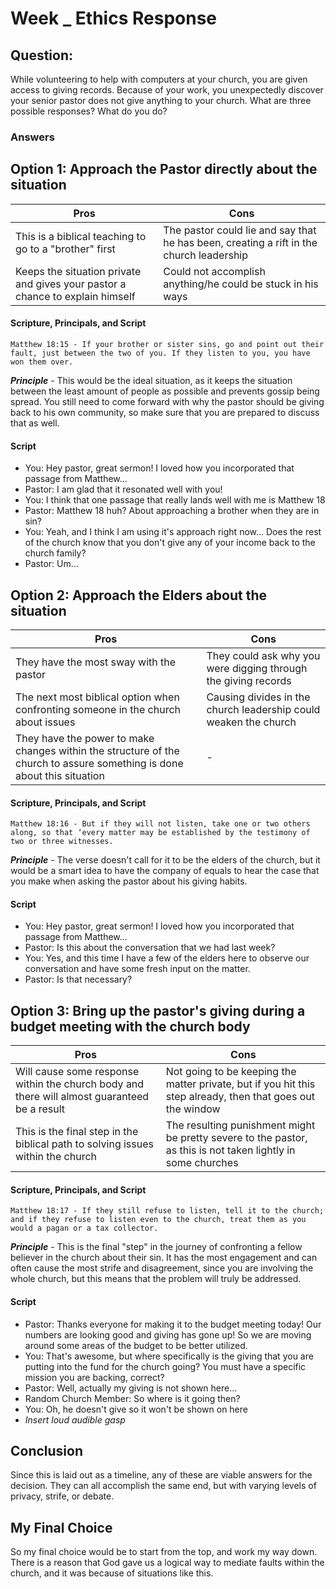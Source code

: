 # Week _ Ethics Response
## Question:
While volunteering to help with computers at your church, you are given access to giving records. Because of your work, you unexpectedly discover your senior pastor does not give anything to your church. What are three possible responses? What do you do?

### Answers
## Option 1: Approach the Pastor directly about the situation
| Pros | Cons |
|-|-|
| This is a biblical teaching to go to a "brother" first | The pastor could lie and say that he has been, creating a rift in the church leadership |
| Keeps the situation private and gives your pastor a chance to explain himself | Could not accomplish anything/he could be stuck in his ways |

#### Scripture, Principals, and Script
    Matthew 18:15 - If your brother or sister sins, go and point out their fault, just between the two of you. If they listen to you, you have won them over.

__*Principle*__ - This would be the ideal situation, as it keeps the situation between the least amount of people as possible and prevents gossip being spread. You still need to come forward with why the pastor should be giving back to his own community, so make sure that you are prepared to discuss that as well. 

#### Script
- You: Hey pastor, great sermon! I loved how you incorporated that passage from Matthew...
- Pastor: I am glad that it resonated well with you!
- You: I think that one passage that really lands well with me is Matthew 18
- Pastor: Matthew 18 huh? About approaching a brother when they are in sin?
- You: Yeah, and I think I am using it's approach right now... Does the rest of the church know that you don't give any of your income back to the church family?
- Pastor: Um...

## Option 2: Approach the Elders about the situation
| Pros | Cons |
|-|-|
| They have the most sway with the pastor | They could ask why you were digging through the giving records |
| The next most biblical option when confronting someone in the church about issues | Causing divides in the church leadership could weaken the church |
| They have the power to make changes within the structure of the church to assure something is done about this situation | - |

#### Scripture, Principals, and Script
    Matthew 18:16 - But if they will not listen, take one or two others along, so that ‘every matter may be established by the testimony of two or three witnesses.

__*Principle*__ - The verse doesn't call for it to be the elders of the church, but it would be a smart idea to have the company of equals to hear the case that you make when asking the pastor about his giving habits. 

#### Script
- You: Hey pastor, great sermon! I loved how you incorporated that passage from Matthew...
- Pastor: Is this about the conversation that we had last week?
- You: Yes, and this time I have a few of the elders here to observe our conversation and have some fresh input on the matter.
- Pastor: Is that necessary?

## Option 3: Bring up the pastor's giving during a budget meeting with the church body
| Pros | Cons |
|-|-|
| Will cause some response within the church body and there will almost guaranteed be a result | Not going to be keeping the matter private, but if you hit this step already, then that goes out the window |
| This is the final step in the biblical path to solving issues within the church | The resulting punishment might be pretty severe to the pastor, as this is not taken lightly in some churches |

#### Scripture, Principals, and Script
    Matthew 18:17 - If they still refuse to listen, tell it to the church; and if they refuse to listen even to the church, treat them as you would a pagan or a tax collector.

__*Principle*__ - This is the final "step" in the journey of confronting a fellow believer in the church about their sin. It has the most engagement and can often cause the most strife and disagreement, since you are involving the whole church, but this means that the problem will truly be addressed. 

#### Script
- Pastor: Thanks everyone for making it to the budget meeting today! Our numbers are looking good and giving has gone up! So we are moving around some areas of the budget to be better utilized.
- You: That's awesome, but where specifically is the giving that you are putting into the fund for the church going? You must have a specific mission you are backing, correct?
- Pastor: Well, actually my giving is not shown here...
- Random Church Member: So where is it going then?
- You: Oh, he doesn't give so it won't be shown on here
- *Insert loud audible gasp*

## Conclusion
Since this is laid out as a timeline, any of these are viable answers for the decision. They can all accomplish the same end, but with varying levels of privacy, strife, or debate. 
## My Final Choice
So my final choice would be to start from the top, and work my way down. There is a reason that God gave us a logical way to mediate faults within the church, and it was because of situations like this. 

